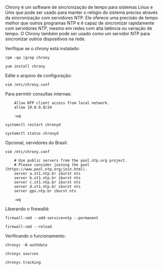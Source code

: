 Chrony é um software de sincronização de tempo para sistemas Linux e Unix que pode ser usado para manter o relógio do sistema preciso através da sincronização com servidores NTP. Ele oferece uma precisão de tempo melhor que outros programas NTP e é capaz de sincronizar rapidamente com servidores NTP, mesmo em redes com alta latência ou variação de tempo. O Chrony também pode ser usado como um servidor NTP para sincronizar outros dispositivos na rede.

Verifique se o chrony está instalado:

    rpm -qa |grep chrony

    yum install chrony

Edite o arquivo de configuração:

    vim /etc/chrony.conf

Para permitir consultas internas:

        Allow NTP client access from local network.
        allow 10.0.0.0/24

        :wq

    systemctl restart chronyd

    systemctl status chronyd

Opcional, servidores do Brasil:

    vim /etc/chrony.conf

        # Use public servers from the pool.ntp.org project.
        # Please consider joining the pool (https://www.pool.ntp.org/join.html).
        server a.st1.ntp.br iburst nts
        server b.st1.ntp.br iburst nts
        server c.st1.ntp.br iburst nts
        server d.st1.ntp.br iburst nts
        server gps.ntp.br iburst nts

        :wq 

Liberando o firewalld:

    firewall-cmd --add-service=ntp --permanent

    firewall-cmd --reload

Verificando o funcionamento:

    chronyc -N authdata

    chronyc sources

    chronyc tracking